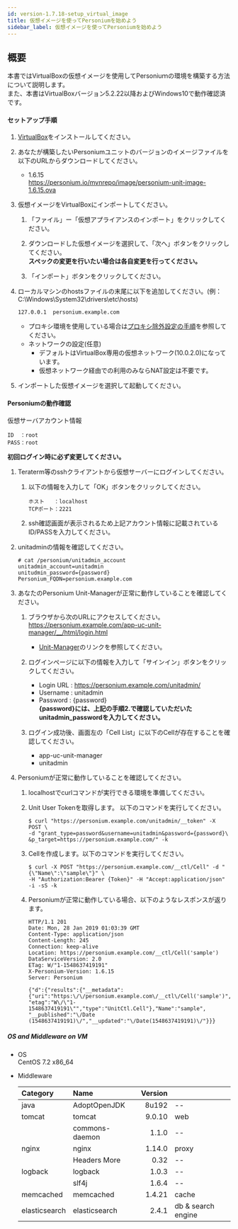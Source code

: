 ```yaml
---
id: version-1.7.18-setup_virtual_image
title: 仮想イメージを使ってPersoniumを始めよう
sidebar_label: 仮想イメージを使ってPersoniumを始めよう
---
```


概要
----

本書ではVirtualBoxの仮想イメージを使用してPersoniuｍの環境を構築する方法について説明します。  
また、本書はVirtualBoxバージョン5.2.22以降およびWindows10で動作確認済です。

#### セットアップ手順

1. [VirtualBox](https://www.virtualbox.org/wiki/Downloads)をインストールしてください。  

1. あなたが構築したいPersoniumユニットのバージョンのイメージファイルを
   以下のURLからダウンロードしてください。 

   * 1.6.15  
     https://personium.io/mvnrepo/image/personium-unit-image-1.6.15.ova  

1. 仮想イメージをVirtualBoxにインポートしてください。  

    1. 「ファイル」ー「仮想アプライアンスのインポート」をクリックしてください。

    1. ダウンロードした仮想イメージを選択して、「次へ」ボタンをクリックしてください。  
         **スペックの変更を行いたい場合は各自変更を行ってください。**
        
    1. 「インポート」ボタンをクリックしてください。

1. ローカルマシンのhostsファイルの末尾に以下を追加してください。(例：C:\Windows\System32\drivers\etc\hosts)  

    ```
    127.0.0.1  personium.example.com
    ```

    * プロキシ環境を使用している場合は[プロキシ除外設定の手順](proxy_exclusion_setting.md "")を参照してください。  
    * ネットワークの設定(任意)  
      * デフォルトはVirtualBox専用の仮想ネットワーク(10.0.2.0)になっています。  
      * 仮想ネットワーク経由での利用のみならNAT設定は不要です。

1. インポートした仮想イメージを選択して起動してください。  

#### Personiumの動作確認

仮想サーバアカウント情報
```
ID  ：root  
PASS：root
```
**初回ログイン時に必ず変更してください。**

1. Teraterm等のsshクライアントから仮想サーバーにログインしてください。

    1. 以下の情報を入力して「OK」ボタンをクリックしてください。  
    
        ```
        ホスト   ：localhost  
        TCPポート：2221
        ```

    1. ssh確認画面が表示されるため上記アカウント情報に記載されているID/PASSを入力してください。

1. unitadminの情報を確認してください。

   ```
   # cat /personium/unitadmin_account
   unitadmin_account=unitadmin
   unitudmin_password={password}
   Personium_FQDN=personium.example.com
   ```

1. あなたのPersonium Unit-Managerが正常に動作していることを確認してください。

    1. ブラウザから次のURLにアクセスしてください。  
        https://personium.example.com/app-uc-unit-manager/__/html/login.html  
        * [Unit-Manager](https://github.com/personium/app-uc-unit-manager "")のリンクを参照してください。    

    1. ログインページに以下の情報を入力して「サインイン」ボタンをクリックしてください。
       * Login URL      : https://personium.example.com/unitadmin/  
       * Username       : unitadmin  
       * Password       : {password}  
         **{password}には、上記の手順2.で確認していただいたunitadmin_passwordを入力してください。**

    1. ログイン成功後、画面左の「Cell List」に以下のCellが存在することを確認してください。
        * app-uc-unit-manager
        * unitadmin

1. Personiumが正常に動作していることを確認してください。  

    1. localhostでcurlコマンドが実行できる環境を準備してください。

    1. Unit User Tokenを取得します。 以下のコマンドを実行してください。

       ```
       $ curl "https://personium.example.com/unitadmin/__token" -X POST \
       -d "grant_type=password&username=unitadmin&password={password}\
       &p_target=https://personium.example.com/" -k  
       ```

    1. Cellを作成します。以下のコマンドを実行してください。

        ```
        $ curl -X POST "https://personium.example.com/__ctl/Cell" -d "{\"Name\":\"sample\"}" \
        -H "Authorization:Bearer {Token}" -H "Accept:application/json" -i -sS -k
        ```

    1. Personiumが正常に動作している場合、以下のようなレスポンスが返ります。  

        ```
        HTTP/1.1 201
        Date: Mon, 28 Jan 2019 01:03:39 GMT
        Content-Type: application/json
        Content-Length: 245
        Connection: keep-alive
        Location: https://personium.example.com/__ctl/Cell('sample')
        DataServiceVersion: 2.0
        ETag: W/"1-1548637419191"
        X-Personium-Version: 1.6.15
        Server: Personium
        
        {"d":{"results":{"__metadata":{"uri":"https:\/\/personium.example.com\/__ctl\/Cell('sample')",
        "etag":"W\/\"1-1548637419191\"","type":"UnitCtl.Cell"},"Name":"sample",
        "__published":"\/Date  (1548637419191)\/","__updated":"\/Date(1548637419191)\/"}}}
        ```

##### OS and Middleware on VM

* OS  
CentOS 7.2 x86_64

* Middleware  

    |Category       | Name           |Version       |                   |
    |:--------------|:---------------|-------------:|:------------------|
    | java          | AdoptOpenJDK   |        8u192 | --                |
    | tomcat        | tomcat         |       9.0.10 | web               |
    |               | commons-daemon |        1.1.0 | --                |
    | nginx         | nginx          |       1.14.0 | proxy             |
    |               | Headers More   |         0.32 | --                |
    | logback       | logback        |        1.0.3 | --                |
    |               | slf4j          |        1.6.4 | --                |
    | memcached     | memcached      |       1.4.21 | cache             |
    | elasticsearch | elasticsearch  |        2.4.1 | db & search engine|
